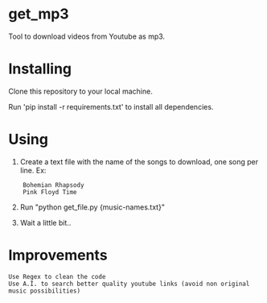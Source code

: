 # get_mp3
Tool to download videos from Youtube as mp3.

# Installing

Clone this repository to your local machine. 

Run 'pip install -r requirements.txt' to install all dependencies.

# Using

1) Create a text file with the name of the songs to download, one song per line.
Ex: 
```
	Bohemian Rhapsody
	Pink Floyd Time
```
2) Run "python get_file.py {music-names.txt}"

3) Wait a little bit..


# Improvements

	Use Regex to clean the code
	Use A.I. to search better quality youtube links (avoid non original music possibilities)
	

